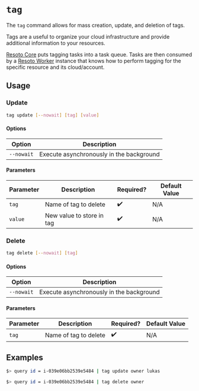 # `tag`

The `tag` command allows for mass creation, update, and deletion of tags.

Tags are a useful to organize your cloud infrastructure and provide additional information to your resources.

[Resoto Core](../../concepts/components/core.md) puts tagging tasks into a task queue. Tasks are then consumed by a [Resoto Worker](../../concepts/components/worker.md) instance that knows how to perform tagging for the specific resource and its cloud/account.

## Usage

### Update

```bash
tag update [--nowait] [tag] [value]
```

#### Options

| Option     | Description                              |
| ---------- | ---------------------------------------- |
| `--nowait` | Execute asynchronously in the background |

#### Parameters

| Parameter | Description               | Required? | Default Value |
| --------- | ------------------------- | --------- | ------------- |
| `tag`     | Name of tag to delete     | ✔️        | N/A           |
| `value`   | New value to store in tag | ✔️        | N/A           |

### Delete

```bash
tag delete [--nowait] [tag]
```

#### Options

| Option     | Description                              |
| ---------- | ---------------------------------------- |
| `--nowait` | Execute asynchronously in the background |

#### Parameters

| Parameter | Description           | Required? | Default Value |
| --------- | --------------------- | --------- | ------------- |
| `tag`     | Name of tag to delete | ✔️        | N/A           |

## Examples

```bash title="update tag owner of instance i-039e06bb2539e5484 if present, create if new"
$> query id = i-039e06bb2539e5484 | tag update owner lukas
```

```bash title="delete tag owner from instance i-039e06bb2539e5484"
$> query id = i-039e06bb2539e5484 | tag delete owner
```

